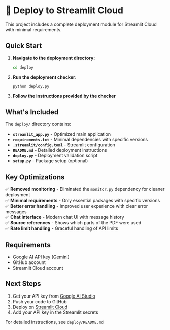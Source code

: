 # 🚀 Deploy to Streamlit Cloud

This project includes a complete deployment module for Streamlit Cloud with minimal requirements.

## Quick Start

1. **Navigate to the deployment directory:**
   ```bash
   cd deploy
   ```

2. **Run the deployment checker:**
   ```bash
   python deploy.py
   ```

3. **Follow the instructions provided by the checker**

## What's Included

The `deploy/` directory contains:

- **`streamlit_app.py`** - Optimized main application
- **`requirements.txt`** - Minimal dependencies with specific versions
- **`.streamlit/config.toml`** - Streamlit configuration
- **`README.md`** - Detailed deployment instructions
- **`deploy.py`** - Deployment validation script
- **`setup.py`** - Package setup (optional)

## Key Optimizations

✅ **Removed monitoring** - Eliminated the `monitor.py` dependency for cleaner deployment  
✅ **Minimal requirements** - Only essential packages with specific versions  
✅ **Better error handling** - Improved user experience with clear error messages  
✅ **Chat interface** - Modern chat UI with message history  
✅ **Source references** - Shows which parts of the PDF were used  
✅ **Rate limit handling** - Graceful handling of API limits  

## Requirements

- Google AI API key (Gemini)
- GitHub account
- Streamlit Cloud account

## Next Steps

1. Get your API key from [Google AI Studio](https://makersuite.google.com/app/apikey)
2. Push your code to GitHub
3. Deploy on [Streamlit Cloud](https://langchain-pdf-reader.streamlit.app/)
4. Add your API key in the Streamlit secrets

For detailed instructions, see `deploy/README.md` 